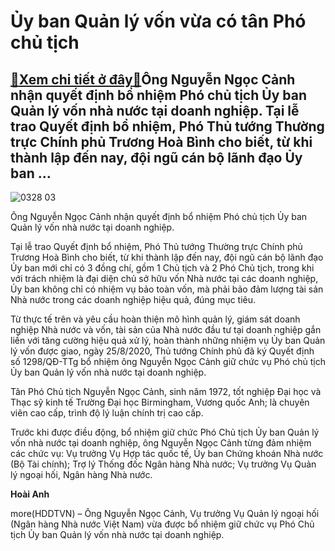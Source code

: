 Ủy ban Quản lý vốn vừa có tân Phó chủ tịch
==========================================

[:gift:Xem chi tiết ở đây:gift:](https://hddtvn.com/uy-ban-quan-ly-von-vua-co-tan-pho-chu-tich/)Ông Nguyễn Ngọc Cảnh nhận quyết định bổ nhiệm Phó chủ tịch Ủy ban Quản lý vốn nhà nước tại doanh nghiệp. Tại lễ trao Quyết định bổ nhiệm, Phó Thủ tướng Thường trực Chính phủ Trương Hoà Bình cho biết, từ khi thành lập đến nay, đội ngũ cán bộ lãnh đạo Ủy ban …
------------------------------------------------------------------------------------------------------------------------------------------------------------------------------------------------------------------------------------------------------------------





![0328 03](https://hddtvn.com/wp-content/uploads/2021/01/0328_03.jpg "Ủy ban Quản lý vốn vừa có tân Phó chủ tịch")


Ông Nguyễn Ngọc Cảnh nhận quyết định bổ nhiệm Phó chủ tịch Ủy ban Quản lý vốn nhà nước tại doanh nghiệp.



Tại lễ trao Quyết định bổ nhiệm, Phó Thủ tướng Thường trực Chính phủ Trương Hoà Bình cho biết, từ khi thành lập đến nay, đội ngũ cán bộ lãnh đạo Ủy ban mới chỉ có 3 đồng chí, gồm 1 Chủ tịch và 2 Phó Chủ tịch, trong khi với trách nhiệm là đại diện chủ sở hữu vốn Nhà nước tại các doanh nghiệp, Ủy ban không chỉ có nhiệm vụ bảo toàn vốn, mà phải bảo đảm lượng tài sản Nhà nước trong các doanh nghiệp hiệu quả, đúng mục tiêu.


Từ thực tế trên và yêu cầu hoàn thiện mô hình quản lý, giám sát doanh nghiệp Nhà nước và vốn, tài sản của Nhà nước đầu tư tại doanh nghiệp gắn liền với tăng cường hiệu quả xử lý, hoàn thành những nhiệm vụ Ủy ban Quản lý vốn được giao, ngày 25/8/2020, Thủ tướng Chính phủ đã ký Quyết định số 1298/QĐ-TTg bổ nhiệm ông Nguyễn Ngọc Cảnh giữ chức vụ Phó chủ tịch Ủy ban Quản lý vốn nhà nước tại doanh nghiệp.


Tân Phó Chủ tịch Nguyễn Ngọc Cảnh, sinh năm 1972, tốt nghiệp Đại học và Thạc sỹ kinh tế Trường Đại học Birmingham, Vương quốc Anh; là chuyên viên cao cấp, trình độ lý luận chính trị cao cấp.


Trước khi được điều động, bổ nhiệm giữ chức Phó Chủ tịch Ủy ban Quản lý vốn nhà nước tại doanh nghiệp, ông Nguyễn Ngọc Cảnh từng đảm nhiệm các chức vụ: Vụ trưởng Vụ Hợp tác quốc tế, Ủy ban Chứng khoán Nhà nước (Bộ Tài chính); Trợ lý Thống đốc Ngân hàng Nhà nước; Vụ trưởng Vụ Quản lý ngoại hối, Ngân hàng Nhà nước.




**Hoài Anh**



more(HDDTVN) – Ông Nguyễn Ngọc Cảnh, Vụ trưởng Vụ Quản lý ngoại hối (Ngân hàng Nhà nước Việt Nam) vừa được bổ nhiệm giữ chức vụ Phó Chủ tịch Ủy ban Quản lý vốn nhà nước tại doanh nghiệp.

